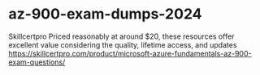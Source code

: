 # az-900-exam-dumps-2024
Skillcertpro Priced reasonably at around $20, these resources offer excellent value considering the quality, lifetime access, and updates https://skillcertpro.com/product/microsoft-azure-fundamentals-az-900-exam-questions/
